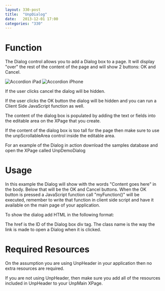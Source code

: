 ```yaml
---
layout: 330-post
title:  "UnpDialog"
date:   2013-12-01 17:00
categories: "330"
---
```


# Function
The Dialog control allows you to add a Dialog box to a page. It will display "over" the rest of the content of the page and will show 2 buttons: OK and Cancel.

![Accordion iPad](http://teamstudio.s3.amazonaws.com/images/dialog-ipad.png)
![Accordion iPhone](http://teamstudio.s3.amazonaws.com/images/dialog-iphone.png)

If the user clicks cancel the dialog will be hidden.

If the user clicks the OK button the dialog will be hidden and you can run a Client Side JavaScript function as well.

The content of the dialog box is populated by adding the text or fields into the editable area on the XPage that you create. 

If the content of the dialog box is too tall for the page then make sure to use the unpScrollableArea control inside the editable area.

For an example of the Dialog in action download the samples database and open the XPage called UnpDemoDialog

# Usage

<script src="https://gist.github.com/whitemx/7527814.js"></script>

In this example the Dialog will show with the words "Content goes here" in the body. Below that will be the OK and Cancel buttons. When the OK button is pressed a JavaScript function call "myFunction()" will be executed, remember to write that function in client side script and have it available on the main page of your application.

To show the dialog add HTML in the following format:

<script src="https://gist.github.com/whitemx/7527820.js"></script>

The href is the ID of the Dialog box div tag. The class name is the way the link is made to open a Dialog when it is clicked.

# Required Resources
On the assumption you are using UnpHeader in your application then no extra resources are required.

If you are not using UnpHeader, then make sure you add all of the resources included in UnpHeader to your UnpMain XPage.
